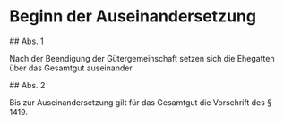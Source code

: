 # Beginn der Auseinandersetzung



\#\# Abs. 1

 Nach der Beendigung der Gütergemeinschaft setzen sich die Ehegatten über das Gesamtgut auseinander.

\#\# Abs. 2

 Bis zur Auseinandersetzung gilt für das Gesamtgut die Vorschrift des § 1419\. 

